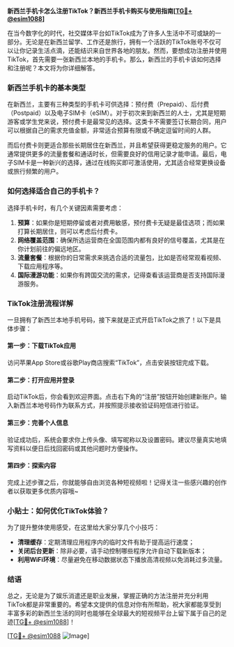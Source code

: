 **新西兰手机卡怎么注册TikTok？新西兰手机卡购买与使用指南[[TG💪+ @esim1088](https://t.me/s/esim1088)]**

在当今数字化的时代，社交媒体平台如TikTok成为了许多人生活中不可或缺的一部分。无论是在新西兰留学、工作还是旅行，拥有一个活跃的TikTok账号不仅可以让你记录生活点滴，还能结识来自世界各地的朋友。然而，要想成功注册并使用TikTok，首先需要一张新西兰本地的手机卡。那么，新西兰的手机卡该如何选择和注册呢？本文将为你详细解答。

### 新西兰手机卡的基本类型

在新西兰，主要有三种类型的手机卡可供选择：预付费（Prepaid）、后付费（Postpaid）以及电子SIM卡（eSIM）。对于初次来到新西兰的人士，尤其是短期游客或学生党来说，预付费卡是最常见的选择。这类卡不需要签订长期合同，用户可以根据自己的需求充值金额，非常适合预算有限或不确定逗留时间的人群。

而后付费卡则更适合那些长期居住在新西兰，并且希望获得更稳定服务的用户。它通常提供更多的流量套餐和通话时长，但需要良好的信用记录才能申请。最后，电子SIM卡是一种新兴的选择，通过在线购买即可激活使用，尤其适合经常更换设备或旅行频繁的用户。

### 如何选择适合自己的手机卡？

选择手机卡时，有几个关键因素需要考虑：

1. **预算**：如果你是短期停留或者对费用敏感，预付费卡无疑是最佳选项；而如果打算长期居住，则可以考虑后付费卡。
2. **网络覆盖范围**：确保所选运营商在全国范围内都有良好的信号覆盖，尤其是在你计划前往的偏远地区。
3. **流量套餐**：根据你的日常需求来挑选合适的流量包，比如是否经常观看视频、下载应用程序等。
4. **国际漫游功能**：如果你有跨国交流的需求，记得查看该运营商是否支持国际漫游服务。

### TikTok注册流程详解

一旦拥有了新西兰本地手机号码，接下来就是正式开启TikTok之旅了！以下是具体步骤：

#### 第一步：下载TikTok应用
访问苹果App Store或谷歌Play商店搜索“TikTok”，点击安装按钮完成下载。

#### 第二步：打开应用并登录
启动TikTok后，你会看到欢迎界面。点击右下角的“注册”按钮开始创建新账户。输入新西兰本地号码作为联系方式，并按照提示接收验证码短信进行验证。

#### 第三步：完善个人信息
验证成功后，系统会要求你上传头像、填写昵称以及设置密码。建议尽量真实地填写资料以便日后找回密码或其他问题时方便操作。

#### 第四步：探索内容
完成上述步骤之后，你就能够自由浏览各种短视频啦！记得关注一些感兴趣的创作者以获取更多优质内容哦~

### 小贴士：如何优化TikTok体验？
为了提升整体使用感受，在这里给大家分享几个小技巧：
- **清理缓存**：定期清理应用程序内的临时文件有助于提高运行速度；
- **关闭后台更新**：除非必要，请手动控制哪些程序允许自动下载新版本；
- **利用WiFi环境**：尽量避免在移动数据状态下播放高清视频以免消耗过多流量。

### 结语

总之，无论是为了娱乐消遣还是职业发展，掌握正确的方法注册并充分利用TikTok都是非常重要的。希望本文提供的信息对你有所帮助，祝大家都能享受到丰富多彩的新西兰生活的同时也能够在全球最大的短视频平台上留下属于自己的足迹[[TG💪+ @esim1088](https://t.me/s/esim1088)]！

[[TG💪+ @esim1088](https://t.me/s/esim1088) ![Image](https://i.postimg.cc/4NQfJmqS/Snipaste-2025-05-13-00-14-12.png)]